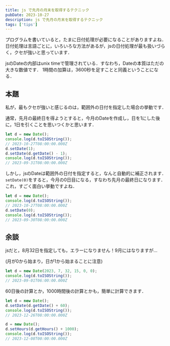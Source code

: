 ```yaml
---
title: js で先月の月末を取得するテクニック
pubDate: 2023-10-27
description: js で先月の月末を取得するテクニック
tags: ['tips']
---
```


プログラムを書いていると，たまに日付処理が必要になることがありますよね．
日付処理は言語ごとに，いろいろな方法があるが，jsの日付処理が最も扱いづらく，クセが強いと思っています．

jsのDateの内部はunix timeで管理されている．すなわち，Dateの本質はただの大きな数値です．
1時間の加算は，3600秒を足すことと同義ということになる．

## 本題

私が，最もクセが強いと感じるのは，範囲外の日付を指定した場合の挙動です．

通常，先月の最終日を得ようとすると，今月のDateを作成し，日を1にした後に，1日を引くことを思いつくかと思います．

```js
let d = new Date();
console.log(d.toISOString());
// 2023-10-27T08:00:00.000Z
d.setDate(1);
d.setDate(d.getDate() - 1);
console.log(d.toISOString());
// 2023-09-31T08:00:00.000Z
```

しかし，jsのDateは範囲外の日付を指定すると，なんと自動的に補正されます．
`setDate(0)`をすると，今月の0日目になる，すなわち先月の最終日になります．
これ，すごく面白い挙動ですよね．

```js
let d = new Date();
console.log(d.toISOString());
// 2023-10-27T08:00:00.000Z
d.setDate(0);
console.log(d.toISOString());
// 2023-09-30T08:00:00.000Z
```

## 余談

jsだと，8月32日を指定しても，エラーになりません！9月にはなりますが...

(月が0から始まり，日が1から始まることに注意)

```js
let d = new Date(2023, 7, 32, 15, 0, 0);
console.log(d.toISOString());
// 2023-09-01T06:00:00.000Z
```

60日後の計算とか，1000時間後の計算とかも，簡単に計算できます．

```js
let d = new Date();
d.setDate(d.getDate() + 60);
console.log(d.toISOString());
// 2023-12-26T08:00:00.000Z

d = new Date();
d.setHours(d.getHours() + 1000);
console.log(d.toISOString());
// 2023-12-08T00:00:00.000Z
```
